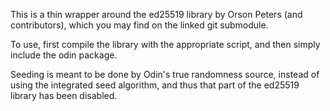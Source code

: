 This is a thin wrapper around the ed25519 library by Orson Peters (and contributors), which you may find on the linked git submodule. 

To use, first compile the library with the appropriate script, and then simply include the odin package. 

Seeding is meant to be done by Odin's true randomness source, instead of using the integrated seed algorithm, and thus that part of the ed25519 library has been disabled.
